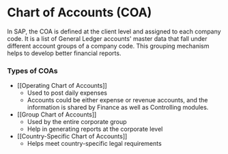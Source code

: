 # Chart of Accounts (COA)
In SAP, the COA is defined at the client level and assigned to each company code. It is a list of General Ledger accounts' master data that fall under different account groups of a company code. This grouping mechanism helps to develop better financial reports. 


### Types of COAs
- [[Operating Chart of Accounts]]
	- Used to post daily expenses
	- Accounts could be either expense or revenue accounts, and the information is shared by Finance as well as Controlling modules. 
- [[Group Chart of Accounts]]
	- Used by the entire corporate group
	- Help in generating reports at the corporate level
- [[Country-Specific Chart of Accounts]]
	- Helps meet country-specific legal requirements